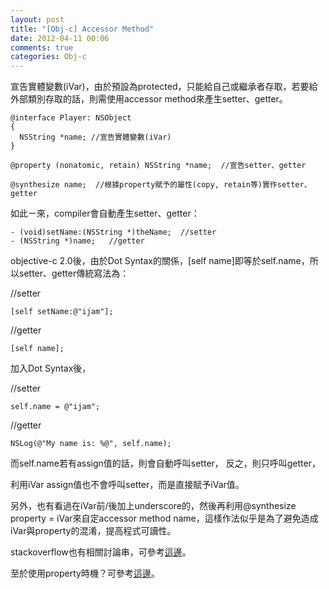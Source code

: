 ```yaml
---
layout: post
title: "[Obj-c] Accessor Method"
date: 2012-04-11 00:06
comments: true
categories: Obj-c
---
```


宣告實體變數(iVar)，由於預設為protected，只能給自己或繼承者存取，若要給外部類別存取的話，則需使用accessor method來產生setter、getter。

    @interface Player: NSObject 
    {
      NSString *name; //宣告實體變數(iVar)
    }

    @property (nonatomic, retain) NSString *name;  //宣告setter、getter

    @synthesize name;  //根據property賦予的屬性(copy, retain等)實作setter、getter

如此ㄧ來，compiler會自動產生setter、getter：

    - (void)setName:(NSString *)theName;  //setter
    - (NSString *)name;   //getter

objective-c 2.0後，由於Dot Syntax的關係，[self name]即等於self.name，所以setter、getter傳統寫法為：

//setter

    [self setName:@"ijam"];
    
//getter

    [self name];

加入Dot Syntax後，

//setter

    self.name = @"ijam";
    
//getter

    NSLog(@"My name is: %@", self.name);

而self.name若有assign值的話，則會自動呼叫setter，
反之，則只呼叫getter，

利用iVar assign值也不會呼叫setter，而是直接賦予iVar值。

另外，也有看過在iVar前/後加上underscore的，然後再利用@synthesize property = iVar來自定accessor method name，這樣作法似乎是為了避免造成iVar與property的混淆，提高程式可讀性。

stackoverflow也有相關討論串，可參考[這邊](http://goo.gl/M1dNd)。

至於使用property時機？可參考[這邊](http://goo.gl/p0fam)。

